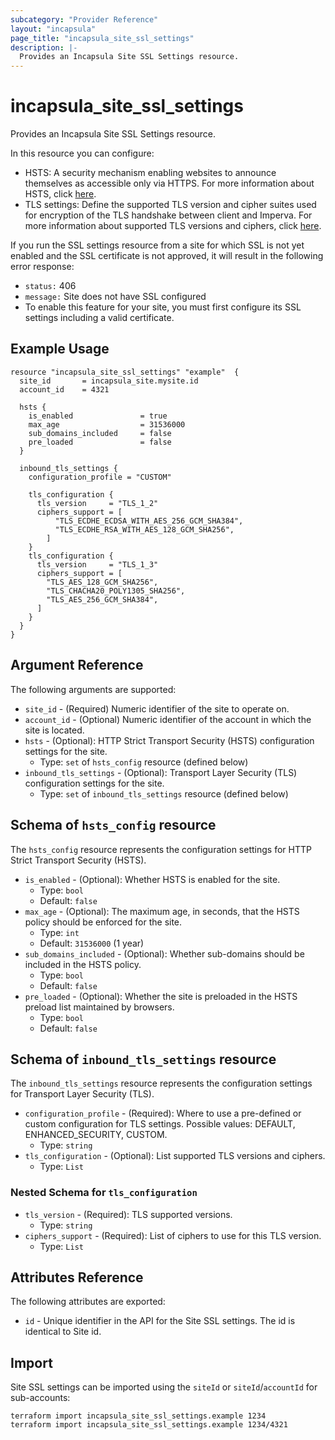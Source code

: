```yaml
---
subcategory: "Provider Reference"
layout: "incapsula"
page_title: "incapsula_site_ssl_settings"
description: |- 
  Provides an Incapsula Site SSL Settings resource.
---
```

# incapsula_site_ssl_settings

Provides an Incapsula Site SSL Settings resource.

In this resource you can configure:
- HSTS: A security mechanism enabling websites to announce themselves as accessible only via HTTPS. 
For more information about HSTS, click [here](https://www.imperva.com/blog/hsts-strict-transport-security/).
- TLS settings: Define the supported TLS version and cipher suites used for encryption of the TLS handshake between client and Imperva. 
For more information about supported TLS versions and ciphers, click [here](https://docs.imperva.com/bundle/cloud-application-security/page/cipher-suites.htm).

If you run the SSL settings resource from a site for which SSL is not yet enabled and the SSL certificate is not approved, it will result in the following error response:
- `status:` 406 
- `message:` Site does not have SSL configured
- To enable this feature for your site, you must first configure its SSL settings including a valid certificate.

## Example Usage

```hcl
resource "incapsula_site_ssl_settings" "example"  {
  site_id       = incapsula_site.mysite.id
  account_id    = 4321
  
  hsts { 
    is_enabled               = true
    max_age                  = 31536000
    sub_domains_included     = false
    pre_loaded               = false
  }

  inbound_tls_settings {
    configuration_profile = "CUSTOM"

    tls_configuration {
      tls_version     = "TLS_1_2"
      ciphers_support = [
          "TLS_ECDHE_ECDSA_WITH_AES_256_GCM_SHA384",
          "TLS_ECDHE_RSA_WITH_AES_128_GCM_SHA256",
        ]
    }
    tls_configuration {
      tls_version     = "TLS_1_3"
      ciphers_support = [
        "TLS_AES_128_GCM_SHA256",
        "TLS_CHACHA20_POLY1305_SHA256",
        "TLS_AES_256_GCM_SHA384",
      ]
    }
  }
}
```

## Argument Reference

The following arguments are supported:

* `site_id` - (Required) Numeric identifier of the site to operate on.
* `account_id` - (Optional) Numeric identifier of the account in which the site is located.
* `hsts` - (Optional): HTTP Strict Transport Security (HSTS) configuration settings for the site.
    - Type: `set` of `hsts_config` resource (defined below)
* `inbound_tls_settings` - (Optional): Transport Layer Security (TLS) configuration settings for the site.
  - Type: `set` of `inbound_tls_settings` resource (defined below)

## Schema of `hsts_config` resource

The `hsts_config` resource represents the configuration settings for HTTP Strict Transport Security (HSTS).

* `is_enabled` - (Optional): Whether HSTS is enabled for the site.
    - Type: `bool`
    - Default: `false`
* `max_age` - (Optional): The maximum age, in seconds, that the HSTS policy should be enforced for the site.
    - Type: `int`
    - Default: `31536000` (1 year)
* `sub_domains_included` - (Optional): Whether sub-domains should be included in the HSTS policy.
    - Type: `bool`
    - Default: `false`
* `pre_loaded` - (Optional): Whether the site is preloaded in the HSTS preload list maintained by browsers.
    - Type: `bool`
    - Default: `false`

## Schema of `inbound_tls_settings` resource

The `inbound_tls_settings` resource represents the configuration settings for Transport Layer Security (TLS).

* `configuration_profile` - (Required): Where to use a pre-defined or custom configuration for TLS settings. Possible values: DEFAULT, ENHANCED_SECURITY, CUSTOM.
  - Type: `string`
* `tls_configuration` - (Optional): List supported TLS versions and ciphers.
  - Type: `List`

### Nested Schema for `tls_configuration`

* `tls_version` - (Required): TLS supported versions.
  - Type: `string`
* `ciphers_support` - (Required): List of ciphers to use for this TLS version.
  - Type: `List`


## Attributes Reference

The following attributes are exported:

* `id` - Unique identifier in the API for the Site SSL settings. The id is identical to Site id.

## Import

Site SSL settings can be imported using the `siteId` or `siteId`/`accountId` for sub-accounts:
```
terraform import incapsula_site_ssl_settings.example 1234
terraform import incapsula_site_ssl_settings.example 1234/4321
```



